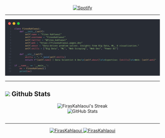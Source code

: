 &nbsp;<div align="center">
  [![Spotify](https://novatorem.vercel.app/api/spotify?background_color=0d1117&border_color=ffffff)](https://open.spotify.com/user/omnitenebris)
</div>

---

<img src="https://github.com/FirasKahlaoui/FirasKahlaoui/blob/main/images/profile_code.png">

---

## <img src="https://media.giphy.com/media/iY8CRBdQXODJSCERIr/giphy.gif" width="35"><b> Github Stats </b>

<div align="center">
  <img src="https://github-readme-streak-stats.herokuapp.com/?user=FirasKahlaoui&theme=midnight-purple&hide_border=true" alt="FirasKahlaoui's Streak" />
</div>

<div align="center">
  <img src="https://github-readme-stats.vercel.app/api?username=FirasKahlaoui&theme=midnight-purple&show_icons=true&hide_border=true&count_private=true" alt="GitHub Stats" />
</div>

</br>

---

<p align="center">
 <a href="https://github.com/FirasKahlaoui">
  <img src="https://komarev.com/ghpvc/?username=FirasKahlaoui&label=Profile%20views&color=0e75b6&style=flat" alt="FirasKahlaoui" />
 </a>
 <a href="https://github.com/FirasKahlaoui">
  <img src="https://img.shields.io/github/followers/FirasKahlaoui?label=Followers" alt="FirasKahlaoui" />
 </a>
</p>
